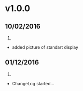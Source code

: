 # v1.0.0
## 10/02/2016
1. [](#new)
* added picture of standart display
## 01/12/2016
1. [](#new)
 * ChangeLog started...
